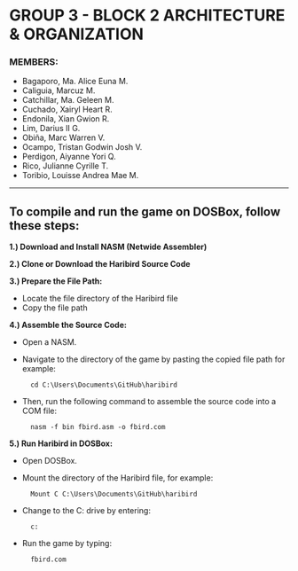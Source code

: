 # GROUP 3 - BLOCK 2 ARCHITECTURE & ORGANIZATION

### MEMBERS: 
- Bagaporo, Ma. Alice Euna M.
- Caliguia, Marcuz M.
- Catchillar, Ma. Geleen M.
- Cuchado, Xairyl Heart R.
- Endonila, Xian Gwion R.
- Lim, Darius II G.
- Obiña, Marc Warren V.
- Ocampo, Tristan Godwin Josh V.
- Perdigon, Aiyanne Yori Q.
- Rico, Julianne Cyrille T.
- Toribio, Louisse Andrea Mae M.

----------------------------------------------------------------------
## To compile and run the game on DOSBox, follow these steps: 

**1.) Download and Install NASM (Netwide Assembler)**

**2.) Clone or Download the Haribird Source Code**

**3.) Prepare the File Path:**
- Locate the file directory of the Haribird file
- Copy the file path

**4.) Assemble the Source Code:**
- Open a NASM. 
- Navigate to the directory of the game by pasting the copied file path for example:

        cd C:\Users\Documents\GitHub\haribird

- Then, run the following command to assemble the source code into a COM file:

        nasm -f bin fbird.asm -o fbird.com

**5.) Run Haribird in DOSBox:**
- Open DOSBox.
- Mount the directory of the Haribird file, for example:
    
        Mount C C:\Users\Documents\GitHub\haribird

- Change to the C: drive by entering:

        c:

- Run the game by typing:

        fbird.com
